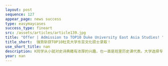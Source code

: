 ```yaml
---
layout: post
sequence: 127
appear_page: news success
type: easymaycases
success_type: fineart
src: /assets/articles/article139.jpg
title: "Offer | Admission to TOP10 Duke University East Asia Studies! "
title_short:  强势斩获TOP10杜克大学东亚文化硕士录取！
use_short_title: nan
description: K同学从小就对史诗典籍有浓厚的兴趣，也一直是班里历史课代表。大学选择专业的时候，K同学的父母尊重了孩子的想法，鼓励K同学选择自己喜欢的专业，所以K同学毫不犹豫地报了历史专业。在大学的选修课中，K同学发现自己不仅对历史感兴趣，学起社会学、文化以及文学等人文方面学科也很有乐趣。签约之初，K同学就跟易美VIP规划团队表达了自己想选一个涉猎更广泛的人文学科，让她能在研究生阶段学习更多知识。
year: nan
---
```



